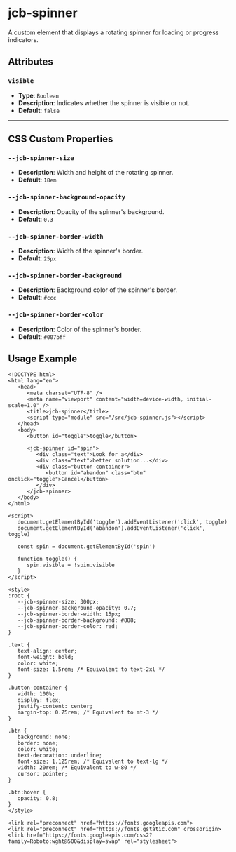 
# jcb-spinner

A custom element that displays a rotating spinner for loading or progress indicators.


## Attributes

### `visible`
- **Type**: `Boolean`
- **Description**: Indicates whether the spinner is visible or not.
- **Default**: `false`

---

## CSS Custom Properties

### `--jcb-spinner-size`
- **Description**: Width and height of the rotating spinner.
- **Default**: `18em`

### `--jcb-spinner-background-opacity`
- **Description**: Opacity of the spinner's background.
- **Default**: `0.3`

### `--jcb-spinner-border-width`
- **Description**: Width of the spinner's border.
- **Default**: `25px`

### `--jcb-spinner-border-background`
- **Description**: Background color of the spinner's border.
- **Default**: `#ccc`

### `--jcb-spinner-border-color`
- **Description**: Color of the spinner's border.
- **Default**: `#007bff`


## Usage Example
```
<!DOCTYPE html>
<html lang="en">
   <head>
      <meta charset="UTF-8" />
      <meta name="viewport" content="width=device-width, initial-scale=1.0" />
      <title>jcb-spinner</title>
      <script type="module" src="/src/jcb-spinner.js"></script>
   </head>
   <body>
      <button id="toggle">toggle</button>

      <jcb-spinner id="spin">
         <div class="text">Look for a</div>
         <div class="text">better solution...</div>
         <div class="button-container">
            <button id="abandon" class="btn" onclick="toggle">Cancel</button>
         </div>
      </jcb-spinner>
   </body>
</html>

<script>
   document.getElementById('toggle').addEventListener('click', toggle)
   document.getElementById('abandon').addEventListener('click', toggle)

   const spin = document.getElementById('spin')

   function toggle() {
      spin.visible = !spin.visible
   }
</script>

<style>
:root {
   --jcb-spinner-size: 300px;
   --jcb-spinner-background-opacity: 0.7;
   --jcb-spinner-border-width: 15px;
   --jcb-spinner-border-background: #888;
   --jcb-spinner-border-color: red;
}

.text {
   text-align: center;
   font-weight: bold;
   color: white;
   font-size: 1.5rem; /* Equivalent to text-2xl */
}

.button-container {
   width: 100%;
   display: flex;
   justify-content: center;
   margin-top: 0.75rem; /* Equivalent to mt-3 */
}

.btn {
   background: none;
   border: none;
   color: white;
   text-decoration: underline;
   font-size: 1.125rem; /* Equivalent to text-lg */
   width: 20rem; /* Equivalent to w-80 */
   cursor: pointer;
}

.btn:hover {
   opacity: 0.8;
}
</style>

<link rel="preconnect" href="https://fonts.googleapis.com">
<link rel="preconnect" href="https://fonts.gstatic.com" crossorigin>
<link href="https://fonts.googleapis.com/css2?family=Roboto:wght@500&display=swap" rel="stylesheet">
```
